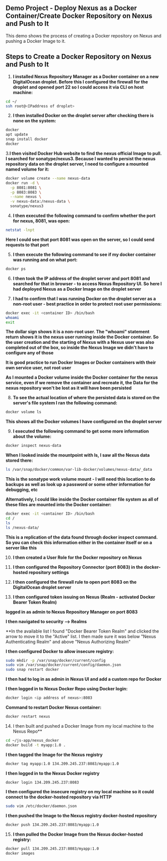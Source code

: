 ## Demo Project - Deploy Nexus as a Docker Container/Create Docker Repository on Nexus and Push to It

This demo shows the process of creating a Docker repository on Nexus and pushing a Docker Image to it.

## Steps to Create a Docker Repository on Nexus and Push to It

1. **I installed Nexus Repository Manager as a Docker container on a new DigitalOcean droplet. Before this I configured the firewall for the droplet and opened port 22 so I could access it via CLI on host machine:**

```bash
cd ~/
ssh root@<IPaddress of droplet>
```

2. **I then installed Docker on the droplet server after checking there is none on the system:**

```bash
docker
apt update
snap install docker
docker
```

3.**I then visited Docker Hub website to find the nexus official Image to pull. I searched for sonatype/nexus3. Because I wanted to persist the nexus repository data on the droplet server, I need to configure a mounted named volume for it:**

```bash
docker volume create --name nexus-data
docker run -d \
  -p 8081:8081 \
  -p 8083:8083 \
  --name nexus \
  -v nexus-data:/nexus-data \
  sonatype/nexus3

```

4. **I then executed the following command to confirm whether the port for nexus, 8081, was open:**

```bash
netstat -lnpt
```

**Here I could see that port 8081 was open on the server, so I could send requests to that port**

5. **I then execute the following command to see if my docker container was running and on what port:**

```bash
docker ps
```

6. **I then took the IP address of the droplet server and port 8081 and searched for that in browser - to access Nexus Repository UI. So here I had deployed Nexus as a Docker Image on the droplet server**

7. **I had to confirm that I was running Docker on the droplet server as a non-root user - best practice in order to protect root user permissions:**

```bash
docker exec -it <container ID> /bin/bash
whoami
exit
```

**The dollar sign shows it is a non-root user. The "whoami" statement return shows it is the nexus user running inside the Docker container. So the user creation and the starting of Nexus with a Nexus user was also completed out of the box, so inside the Nexus Image we didn't have to configure any of those**

**It is good practice to run Docker Images or Docker containers with their own service user, not root user**

**As I mounted a Docker volume inside the Docker container for the nexus service, even if we remove the container and recreate it, the Data for the nexus repository won't be lost as it will have been persisted**

8. **To see the actual location of where the persisted data is stored on the server's file system I ran the following command:**

```bash
docker volume ls
```

**This shows all the Docker volumes I have configured on the droplet server**

9. **I executed the following command to get some more information about the volume:**

```bash
docker inspect nexus-data
```
**When I looked inside the mountpoint with ls, I saw all the Nexus data stored there:**

```bash
ls /var/snap/docker/common/var-lib-docker/volumes/nexus-data/_data
```

**This is the sonatype work volume mount - I will need this location to do backups as well as look up a password or some other information for debugging, etc**

**Alternatively, I could like inside the Docker container file system as all of these files are mounted into the Docker container:**

```bash
docker exec -it <container ID> /bin/bash
cd /
ls
ls /nexus-data/
```

**This is a replication of the data found through docker inspect command. So you can check this information either in the container itself or on a server like this**

10. **I then created a User Role for the Docker repository on Nexus**

11. **I then configured the Repository Connector (port 8083) in the docker-hosted repository settings**

12. **I then configured the firewall rule to open port 8083 on the DigitalOcean droplet server**

13. **I then configured token issuing on Nexus (Realm - activated Docker Bearer Token Realm)**

**logged in as admin to Nexus Repository Manager on port 8083**

**I then navigated to security --> Realms**

**In the available list I found "Docker Bearer Token Realm" and clicked the arrow to move it to the "Active" list. I then made sure it was below "Nexus Authenticating Realm" and above "Nexus Authorizing Realm"

**I then configured Docker to allow insecure registry:**

```bash
sudo mkdir -p /var/snap/docker/current/config
sudo vim /var/snap/docker/current/config/daemon.json
sudo snap restart docker
```

**I then had to log in as admin in Nexus UI and add a custom repo for Docker**

**I then logged in to Nexus Docker Repo using Docker login:**

```bash
docker login <ip address of nexus>:8083
```

**Command to restart Docker Nexus container:**

```bash
docker restart nexus
```

14. I then built and pushed a Docker Image from my local machine to the Nexus Repo**

```bash
cd ~/js-app/nexus_docker
docker build -t myapp:1.0 .
```

**I then tagged the Image for the Nexus registry**

```bash
docker tag myapp:1.0 134.209.245.237:8083/myapp:1.0
```

**I then logged in to the Nexus Docker registry**

```bash
docker login 134.209.245.237:8083
```

**I then configured the insecure registry on my local machine so it could connect to the docker-hosted repository via HTTP**

```bash
sudo vim /etc/docker/daemon.json
```

**I then pushed the Image to the Nexus registry docker-hosted repository**

```bash
docker push 134.209.245.237:8083/myapp:1.0
```

15. **I then pulled the Docker Image from the Nexus docker-hosted registry:**

```bash
docker pull 134.209.245.237:8083/myapp:1.0
docker images
```


